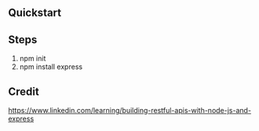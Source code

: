 ## Quickstart

## Steps

1. npm init
1. npm install express

## Credit

https://www.linkedin.com/learning/building-restful-apis-with-node-js-and-express
